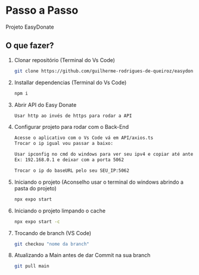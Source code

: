 # Passo a Passo

Projeto EasyDonate

## O que fazer?

1. Clonar repositório (Terminal do Vs Code)

   ```bash
   git clone https://github.com/guilherme-rodrigues-de-queiroz/easydonate.git
   ```

2. Installar dependencias (Terminal do Vs Code)

   ```bash
   npm i
   ```

3. Abrir API do Easy Donate
   ```bash
   Usar http ao invés de https para rodar a API
   ```

5. Configurar projeto para rodar com o Back-End

   ```bash
   Acesse o aplicativo com o Vs Code vá em API/axios.ts
   Trocar o ip igual vou passar a baixo:
   
   Usar ipconfig no cmd do windows para ver seu ipv4 e copiar até antes da porta.
   Ex: 192.168.0.1 e deixar com a porta 5062

   Trocar o ip do baseURL pelo seu SEU_IP:5062
   ```

6. Iniciando o projeto (Aconselho usar o terminal do windows abrindo a pasta do projeto)
   ```bash
   npx expo start
   ```

7. Iniciando o projeto limpando o cache
   ```bash
   npx expo start -c
   ```

8. Trocando de branch (VS Code)
   ```bash
   git checkou "nome da branch"
   ```

9. Atualizando a Main antes de dar Commit na sua branch
   ```bash
   git pull main
   ```
